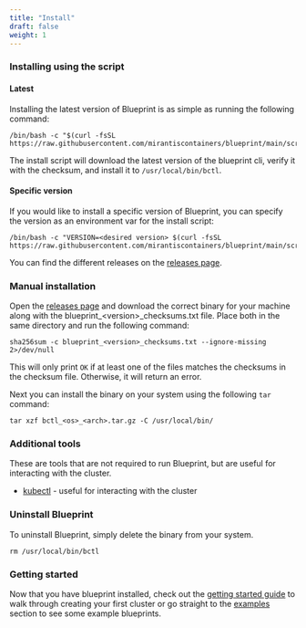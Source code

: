 ```yaml
---
title: "Install"
draft: false
weight: 1
---
```


### Installing using the script

#### Latest

Installing the latest version of Blueprint is as simple as running the following command:

```shell
/bin/bash -c "$(curl -fsSL https://raw.githubusercontent.com/mirantiscontainers/blueprint/main/scripts/install.sh)"
```
The install script will download the latest version of the blueprint cli, verify it with the checksum, and install it to `/usr/local/bin/bctl`.

#### Specific version

If you would like to install a specific version of Blueprint, you can specify the version as an environment var for the install script:

```shell
/bin/bash -c "VERSION=<desired version> $(curl -fsSL https://raw.githubusercontent.com/mirantiscontainers/blueprint/main/scripts/install.sh)"
```

You can find the different releases on the [releases page](https://github.com/mirantiscontainers/blueprint/releases).

### Manual installation

Open the [releases page](https://github.com/mirantiscontainers/blueprint/releases) and download the correct binary for your machine along with the blueprint_\<version\>_checksums.txt file.
Place both in the same directory and run the following command:

```shell
sha256sum -c blueprint_<version>_checksums.txt --ignore-missing 2>/dev/null
```

This will only print `OK` if at least one of the files matches the checksums in the checksum file. Otherwise, it will return an error.

Next you can install the binary on your system using the following `tar` command:

```shell
tar xzf bctl_<os>_<arch>.tar.gz -C /usr/local/bin/
```

### Additional tools

These are tools that are not required to run Blueprint, but are useful for interacting with the cluster.

* [kubectl](https://kubernetes.io/docs/tasks/tools/install-kubectl/) - useful for interacting with the cluster

### Uninstall Blueprint

To uninstall Blueprint, simply delete the binary from your system.
```shell
rm /usr/local/bin/bctl
```

### Getting started

Now that you have blueprint installed, check out the [getting started guide](../getting-started) to walk through creating your first cluster or go straight to the [examples](docs/examples) section to see some example blueprints.
